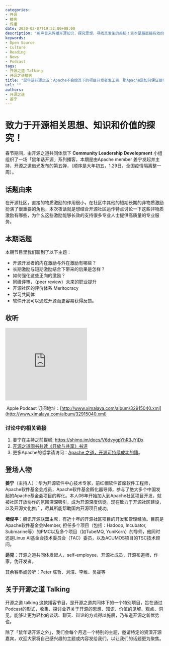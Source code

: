 ```yaml
---
categories:
- 开源
- 播客
- 传播
date: 2020-02-07T19:52:00+08:00
description: "用声音来传播开源知识，探究思想，寻找其发生的奥秘！资本是最直接有效的激励方式之一，但是仅仅有资本，未必能够打造出卓越的工程项目来，当社会只要金钱一种激励方式的时候，其余的就会被视为洪水猛兽，如改进技能、提升视野、增进知识、归属感、社会资本等等，这些又该如何处置？或者说如何利用？来听听"
keywords:
- Open Source
- Culture
- Reading
- News
- Podcast
tags:
- 开源之道-Talking
- 开源之道播客
title: "鼠年话开源之五：Apache不会给其下的项目开发者发工资，那Apache是如何保证做事的专业性和持续投入的？ "
url: ""
authors:
- 开源之道
- 姜宁
---
```


# 致力于开源相关思想、知识和价值的探究！

春节期间，由开源之道共同体旗下 **Community Leadership Development** 小组组织了一场「鼠年话开源」系列播客，本期是由Apache member 姜宁发起并主持，开源之道借光发布的第五弹，（顺序是大年初五，1.29日，全国疫情隔离整一周）。


## 话题由来
在开源社区，直接的物质激励的作用很小，在社区中其他的短期长期的非物质激励扮演了很重要的角色，本次夜话就是想结合开源社区运作特点讨论一下这些非物质激励有哪些，为什么这些激励能够长效的支持很多专业人士提供高质量的专业服务。

## 本期话题

本期节目里我们聊到了以下主题：

* 开源开发者的内在激励与外在激励有哪些？
* 长期激励与短期激励结合下带来的后果是怎样？
* 如何强化这些正向的激励？
* 同级评审，（peer review）未来的职业提升
* 开源社区的评价体系 Meritocracy
* 学习共同体
* 软件开发可以通过开源而更容易获得反馈。

## 收听

<iframe height="230" width="260" src="https://www.ximalaya.com/thirdparty/player/sound/player.html?id=251553011&type=red" frameborder=0 allowfullscreen></iframe>

​            Apple Podcast 订阅地址：[http://www.ximalaya.com/album/32915040.xml](http://www.ximalaya.com/album/32915040.xml)

### 讨论中的相关链接

1. 姜宁在主持之前提纲: https://shimo.im/docs/V6dvygpYhR3JYjDx
2. [开源之道图书共读《开放与共享》书评](/posts/paper_or_book_reading/thinking_of_open_source_innovation_economic/)
3. 更多Apache的哲学请访问：[Apache 之道，开源可持续成功的籍](/posts/foundation_introduce/the_apache_way_to_sustainable_os/)。

## 登场人物

**姜宁**（主持人）：华为开源软件中心技术专家，前红帽软件首席软件工程师，Apache软件基金会成员，Apache软件基金孵化器导师，参与了绝大多个中国发起的Apache基金会项目的孵化。本人06年开始加入到Apache社区项目开发，就被社区开放协作的氛围深深吸引，成为开源深度信徒。现在致力于开源社区建设，以及开源文化推广，尽其所能帮助国内开源项目成功。

**堵俊平**：腾讯开源联盟主席，有近十年的开源社区项目的开发和管理经验。目前是Apache软件基金会Member, 担任多个项目（包括：Hadoop, Incubator, Submarine等）的PMC以及多个项目（如TubeMQ, YuniKorn）的导师，他同时还是Linux AI基金会技术委员会（TAC）委员，以及ACUMOS项目的TSC技术顾问。

**适兕**：开源之道共同体发起人，self-employee，开源社成员，开源布道师，作家，伪开发者。

其余客串或旁听：Peter 陈哲、刘洁、李维、吴晟等

## 关于开源之道 Talking

开源之道 talking 这款播客节目，是开源之道共同体下的一个特别项目，旨在通过Podcast的形式，收集、探讨业界关于开源的思想、知识、价值的见解、观点、洞见，能够让更为轻松的谈话、聊天、辩论的方式得以施展，乃布道开源之新优势也。

除了「鼠年话开源之外」，我们会每个月选一个特别的主题，邀请特定的资深开源嘉宾，欢迎大家将自己感兴趣的主题或内容发给我们，以让我们的话题更为聚焦。
